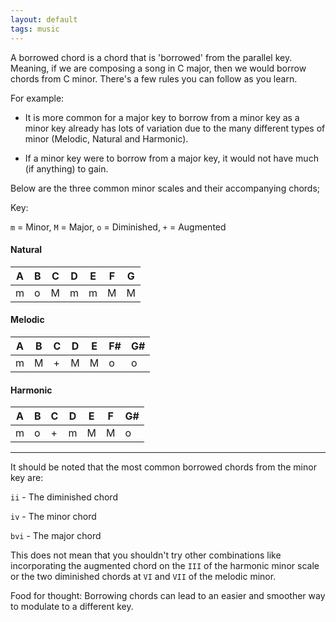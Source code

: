 ```yaml
---
layout: default
tags: music
---
```


A borrowed chord is a chord that is 'borrowed' from the parallel key. Meaning, if we are composing a song in C major, then we would borrow chords from C minor. There's a few rules you can follow as you learn.

For example:

- It is more common for a major key to borrow from a minor key as a minor key already has lots of variation due to the many different types of minor (Melodic, Natural and Harmonic).

- If a minor key were to borrow from a major key, it would not have much (if anything) to gain.

Below are the three common minor scales and their accompanying chords;

Key:

`m` = Minor, `M` = Major, `o` = Diminished, `+` = Augmented

#### Natural

A  | B  | C    | D     | E     | F       | G
---|----|-----|------|------|------|--
m|  o   | M   | m   | m     | M    |M

#### Melodic

A  | B  | C    | D     | E     | F#       | G#
---|----|-----|------|------|------|--
m|  M   | +   | M   | M     | o    |o

#### Harmonic

A  | B  | C    | D     | E     | F       | G#
---|----|-----|------|------|------|--
m|  o   | +   | m   | M     | M    |o

---
It should be noted that the most common borrowed chords from the minor key are:

`ii` - The diminished chord

`iv` - The minor chord

`bvi` - The major chord

This does not mean that you shouldn't try other combinations like incorporating the augmented chord on the `III` of the harmonic minor scale or the two diminished chords at `VI` and `VII` of the melodic minor. 

Food for thought: Borrowing chords can lead to an easier and smoother way to modulate to a different key.
